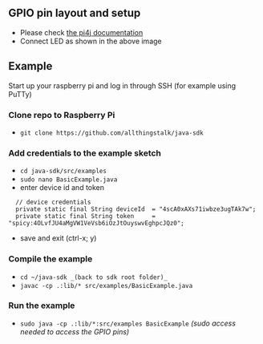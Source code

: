 ## GPIO pin layout and setup

* Please check [the pi4j documentation](http://pi4j.com/example/control.html)
* Connect LED as shown in the above image

## Example

Start up your raspberry pi and log in through SSH (for example using PuTTy)

### Clone repo to Raspberry Pi

* `git clone https://github.com/allthingstalk/java-sdk`

### Add credentials to the example sketch

* `cd java-sdk/src/examples`
* `sudo nano BasicExample.java`
* enter device id and token

```
  // device credentials
  private static final String deviceId  = "4scA0xAXs71iwbze3ugTAk7w";
  private static final String token     = "spicy:4OLvfJU4aMgVW1VeVsb6iOzJtOuyswvEghpcJQz0";
```

* save and exit (ctrl-x; y)

### Compile the example

* `cd ~/java-sdk _(back to sdk root folder)_`
* `javac -cp .:lib/* src/examples/BasicExample.java` 

### Run the example

* `sudo java -cp .:lib/*:src/examples BasicExample`
_(sudo access needed to access the GPIO pins)_